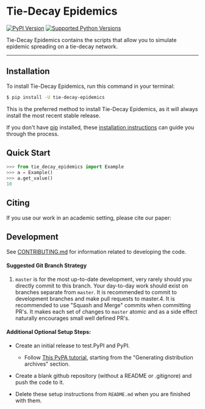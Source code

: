 # Tie-Decay Epidemics

[![PyPI Version](https://img.shields.io/pypi/v/tie-decay-epidemics.svg)](https://pypi.org/project/tie-decay-epidemics/)
[![Supported Python Versions](https://img.shields.io/pypi/pyversions/tie-decay-epidemics.svg)](https://pypi.org/project/tie-decay-epidemics/)

Tie-Decay Epidemics contains the scripts that allow you to simulate epidemic spreading on a tie-decay network.

---

## Installation

To install Tie-Decay Epidemics, run this command in your terminal:

```bash
$ pip install -U tie-decay-epidemics
```

This is the preferred method to install Tie-Decay Epidemics, as it will always install the most recent stable release.

If you don't have [pip](https://pip.pypa.io) installed, these [installation instructions](http://docs.python-guide.org/en/latest/starting/installation/) can guide
you through the process.

## Quick Start
```python
>>> from tie_decay_epidemics import Example
>>> a = Example()
>>> a.get_value()
10

```

## Citing
If you use our work in an academic setting, please cite our paper:



## Development
See [CONTRIBUTING.md](CONTRIBUTING.md) for information related to developing the code.

#### Suggested Git Branch Strategy
1. `master` is for the most up-to-date development, very rarely should you directly commit to this branch. Your day-to-day work should exist on branches separate from `master`. It is recommended to commit to development branches and make pull requests to master.4. It is recommended to use "Squash and Merge" commits when committing PR's. It makes each set of changes to `master`
atomic and as a side effect naturally encourages small well defined PR's.


#### Additional Optional Setup Steps:
* Create an initial release to test.PyPI and PyPI.
    * Follow [This PyPA tutorial](https://packaging.python.org/tutorials/packaging-projects/#generating-distribution-archives), starting from the "Generating distribution archives" section.

* Create a blank github repository (without a README or .gitignore) and push the code to it.

* Delete these setup instructions from `README.md` when you are finished with them.
